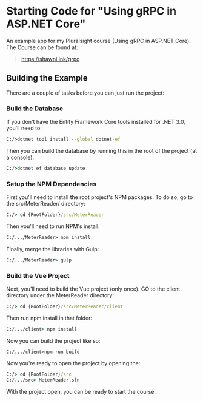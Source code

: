 # Starting Code for "Using gRPC in ASP.NET Core"

 An example app for my Pluralsight course (Using gRPC in ASP.NET Core). The Course can be found at:

 > https://shawnl.ink/grpc

 ## Building the Example

 There are a couple of tasks before you can just run the project:

 ### Build the Database

 If you don't have the Entity Framework Core tools installed for .NET 3.0, you'll need to:

```cmd
C:/>dotnet tool install --global dotnet-ef
```

Then you can build the database by running this in the root of the project (at a console):

```cmd
C:/>dotnet ef database update
```

### Setup the NPM Dependencies

First you'll need to install the root project's NPM packages. To do so, go to the src/MeterReader/ directory:

```cmd
C:/> cd {RootFolder}/src/MeterReader
```

Then you'll need to run NPM's install:

```cmd
C:/.../MeterReader> npm install
```

Finally, merge the libraries with Gulp:

```cmd
C:/.../MeterReader> gulp
```

### Build the Vue Project

Next, you'll need to build the Vue project (only once). GO to the client directory under the MeterReader directory:

```cmd
C:/> cd {RootFolder}/src/MeterReader/client
```

Then run npm install in that folder:

```cmd
C:/.../client> npm install
```

Now you can build the project like so:

```
C:/.../client>npm run build
```

Now you're ready to open the project by opening the:

```cmd
C:/> cd {RootFolder}/src
C:/.../src> MeterReader.sln
```

With the project open, you can be ready to start the course.
